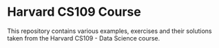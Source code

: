 Harvard CS109 Course
====================

This repository contains various examples, exercises and their solutions taken from the
Harvard CS109 - Data Science course.
